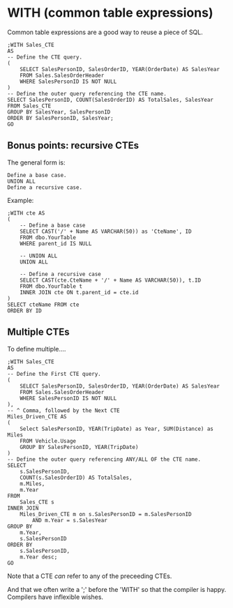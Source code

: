 ﻿# WITH (common table expressions)

Common table expressions are a good way to reuse a piece of SQL.

	;WITH Sales_CTE
	AS
	-- Define the CTE query.
	(
		SELECT SalesPersonID, SalesOrderID, YEAR(OrderDate) AS SalesYear
		FROM Sales.SalesOrderHeader
		WHERE SalesPersonID IS NOT NULL
	)
	-- Define the outer query referencing the CTE name.
	SELECT SalesPersonID, COUNT(SalesOrderID) AS TotalSales, SalesYear
	FROM Sales_CTE
	GROUP BY SalesYear, SalesPersonID
	ORDER BY SalesPersonID, SalesYear;
	GO

## Bonus points: **recursive** CTEs

The general form is:

	Define a base case.
	UNION ALL
	Define a recursive case.

Example:

	;WITH cte AS
	(
		-- Define a base case
		SELECT CAST('/' + Name AS VARCHAR(50)) as 'CteName', ID
		FROM dbo.YourTable
		WHERE parent_id IS NULL

		-- UNION ALL
		UNION ALL

		-- Define a recursive case
		SELECT CAST(cte.CteName + '/' + Name AS VARCHAR(50)), t.ID
		FROM dbo.YourTable t
		INNER JOIN cte ON t.parent_id = cte.id
	)
	SELECT cteName FROM cte
	ORDER BY ID

## Multiple CTEs

To define multiple....

	;WITH Sales_CTE
	AS
	-- Define the First CTE query.
	(
		SELECT SalesPersonID, SalesOrderID, YEAR(OrderDate) AS SalesYear
		FROM Sales.SalesOrderHeader
		WHERE SalesPersonID IS NOT NULL
	),
	-- ^ Comma, followed by the Next CTE
	Miles_Driven_CTE AS
	(
		Select SalesPersonID, YEAR(TripDate) as Year, SUM(Distance) as Miles
		FROM Vehicle.Usage
		GROUP BY SalesPersonID, YEAR(TripDate)
	)
	-- Define the outer query referencing ANY/ALL OF the CTE name.
	SELECT
		s.SalesPersonID,
		COUNT(s.SalesOrderID) AS TotalSales,
		m.Miles,
		m.Year
	FROM
		Sales_CTE s
	INNER JOIN
		Miles_Driven_CTE m on s.SalesPersonID = m.SalesPersonID
			AND m.Year = s.SalesYear
	GROUP BY
		m.Year,
		s.SalesPersonID
	ORDER BY
		s.SalesPersonID,
		m.Year desc;
	GO

Note that a CTE *can* refer to any of the preceeding CTEs.

And that we often write a ';' before the 'WITH' so that the compiler is happy. Compilers have inflexible wishes.
